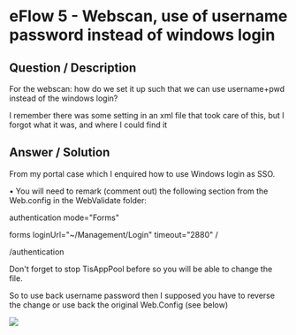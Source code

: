 # **eFlow 5 - Webscan, use of username password instead of windows login** #

## **Question / Description** ##

For the webscan: how do we set it up such that we can use username+pwd instead of the windows login?

I remember there was some setting in an xml file that took care of this, but I forgot what it was, and where I could find it



## **Answer / Solution** ##

From my portal case which I enquired how to use Windows login as SSO.

•	You will need to remark (comment out) the following section from the Web.config in the WebValidate folder: 

 authentication mode="Forms"

 forms loginUrl="~/Management/Login" timeout="2880" /
 
/authentication 

Don't forget to stop TisAppPool before so you will be able to change the file.

So to use back username password then I supposed you have to reverse the change or use back the original Web.Config (see below)
 
![](http://i.imgur.com/grkvyMF.jpg)















